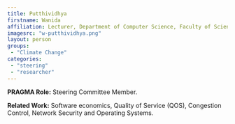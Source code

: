 ```yaml
---
title: Putthividhya
firstname: Wanida
affiliation: Lecturer, Department of Computer Science, Faculty of Science and Technology, Thammasat University
imagesrc: "w-putthividhya.png"
layout: person
groups:
 - "Climate Change"
categories:
 - "steering"
 - "researcher"
---
```


**PRAGMA Role:** Steering Committee Member.  

**Related Work:** Software economics, Quality of Service (QOS), Congestion Control, Network Security and Operating Systems.


